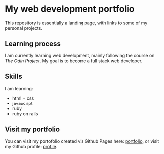 # My web development portfolio
This repository is essentially a landing page, with links to some of my personal projects.

## Learning process
I am currently learning web development, mainly following the course on *The Odin Project*.
My goal is to become a full stack web developer.

## Skills
I am learning: 
- html + css
- javascript
- ruby
- ruby on rails

## Visit my portfolio
You can visit my portofolio created via Github Pages here: [portfolio](https://matdms.github.io/portfolio/),
or visit my Github profile: [profile](https://github.com/matdms).
